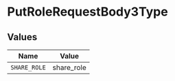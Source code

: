 # PutRoleRequestBody3Type


## Values

| Name         | Value        |
| ------------ | ------------ |
| `SHARE_ROLE` | share_role   |
